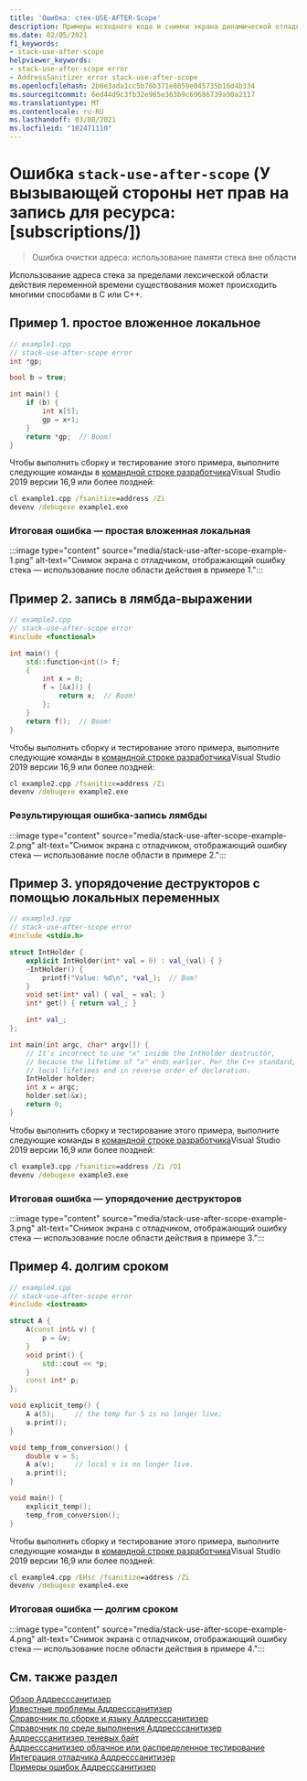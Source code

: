 ```yaml
---
title: 'Ошибка: стек-USE-AFTER-Scope'
description: Примеры исходного кода и снимки экрана динамической отладки для использования стека после ошибок области.
ms.date: 02/05/2021
f1_keywords:
- stack-use-after-scope
helpviewer_keywords:
- stack-use-after-scope error
- AddressSanitizer error stack-use-after-scope
ms.openlocfilehash: 2b6e3ada1cc5b76b371e8059e045735b16d4b334
ms.sourcegitcommit: 6ed44d9c3fb32e965e363b9c69686739a90a2117
ms.translationtype: MT
ms.contentlocale: ru-RU
ms.lasthandoff: 03/08/2021
ms.locfileid: "102471110"
---
```

# <a name="error-stack-use-after-scope"></a>Ошибка `stack-use-after-scope` (У вызывающей стороны нет прав на запись для ресурса: [subscriptions/])

> Ошибка очистки адреса: использование памяти стека вне области

Использование адреса стека за пределами лексической области действия переменной времени существования может происходить многими способами в C или C++.

## <a name="example-1---simple-nested-local"></a>Пример 1. простое вложенное локальное

```cpp
// example1.cpp
// stack-use-after-scope error
int *gp;

bool b = true;

int main() {
    if (b) {
        int x[5];
        gp = x+1;
    }
    return *gp;  // Boom!
}
```

Чтобы выполнить сборку и тестирование этого примера, выполните следующие команды в [командной строке разработчика](../build/building-on-the-command-line.md#developer_command_prompt_shortcuts)Visual Studio 2019 версии 16,9 или более поздней:

```cmd
cl example1.cpp /fsanitize=address /Zi
devenv /debugexe example1.exe
```

### <a name="resulting-error---simple-nested-local"></a>Итоговая ошибка — простая вложенная локальная

:::image type="content" source="media/stack-use-after-scope-example-1.png" alt-text="Снимок экрана с отладчиком, отображающий ошибку стека — использование после области действия в примере 1.":::

## <a name="example-2---lambda-capture"></a>Пример 2. запись в лямбда-выражении

```cpp
// example2.cpp
// stack-use-after-scope error
#include <functional>

int main() {
    std::function<int()> f;
    {
        int x = 0;
        f = [&x]() {
            return x;  // Boom!
        };
    }
    return f();  // Boom!
}
```

Чтобы выполнить сборку и тестирование этого примера, выполните следующие команды в [командной строке разработчика](../build/building-on-the-command-line.md#developer_command_prompt_shortcuts)Visual Studio 2019 версии 16,9 или более поздней:

```cmd
cl example2.cpp /fsanitize=address /Zi
devenv /debugexe example2.exe
```

### <a name="resulting-error---lambda-capture"></a>Результирующая ошибка-запись лямбды

:::image type="content" source="media/stack-use-after-scope-example-2.png" alt-text="Снимок экрана с отладчиком, отображающий ошибку стека — использование после области в примере 2.":::

## <a name="example-3---destructor-ordering-with-locals"></a>Пример 3. упорядочение деструкторов с помощью локальных переменных

```cpp
// example3.cpp
// stack-use-after-scope error
#include <stdio.h>

struct IntHolder {
    explicit IntHolder(int* val = 0) : val_(val) { }
    ~IntHolder() {
        printf("Value: %d\n", *val_);  // Bom!
    }
    void set(int* val) { val_ = val; }
    int* get() { return val_; }

    int* val_;
};

int main(int argc, char* argv[]) {
    // It's incorrect to use "x" inside the IntHolder destructor,
    // because the lifetime of "x" ends earlier. Per the C++ standard,
    // local lifetimes end in reverse order of declaration.
    IntHolder holder;
    int x = argc;
    holder.set(&x);
    return 0;
}
```

Чтобы выполнить сборку и тестирование этого примера, выполните следующие команды в [командной строке разработчика](../build/building-on-the-command-line.md#developer_command_prompt_shortcuts)Visual Studio 2019 версии 16,9 или более поздней:

```cmd
cl example3.cpp /fsanitize=address /Zi /O1
devenv /debugexe example3.exe
```

### <a name="resulting-error---destructor-ordering"></a>Итоговая ошибка — упорядочение деструкторов

:::image type="content" source="media/stack-use-after-scope-example-3.png" alt-text="Снимок экрана с отладчиком, отображающий ошибку стека — использование после области действия в примере 3.":::

## <a name="example-4---temporaries"></a>Пример 4. долгим сроком

```cpp
// example4.cpp
// stack-use-after-scope error
#include <iostream>

struct A {
    A(const int& v) {
        p = &v;
    }
    void print() {
        std::cout << *p;
    }
    const int* p;
};

void explicit_temp() {
    A a(5);     // the temp for 5 is no longer live;
    a.print();
}

void temp_from_conversion() {
    double v = 5;
    A a(v);     // local v is no longer live.
    a.print();
}

void main() {
    explicit_temp();
    temp_from_conversion(); 
}
```

Чтобы выполнить сборку и тестирование этого примера, выполните следующие команды в [командной строке разработчика](../build/building-on-the-command-line.md#developer_command_prompt_shortcuts)Visual Studio 2019 версии 16,9 или более поздней:

```cmd
cl example4.cpp /EHsc /fsanitize=address /Zi
devenv /debugexe example4.exe
```

### <a name="resulting-error---temporaries"></a>Итоговая ошибка — долгим сроком

:::image type="content" source="media/stack-use-after-scope-example-4.png" alt-text="Снимок экрана с отладчиком, отображающий ошибку стека — использование после области действия в примере 4.":::

## <a name="see-also"></a>См. также раздел

[Обзор Аддресссанитизер](./asan.md)\
[Известные проблемы Аддресссанитизер](./asan-known-issues.md)\
[Справочник по сборке и языку Аддресссанитизер](./asan-building.md)\
[Справочник по среде выполнения Аддресссанитизер](./asan-runtime.md)\
[Аддресссанитизер теневых байт](./asan-shadow-bytes.md)\
[Аддресссанитизер облачное или распределенное тестирование](./asan-offline-crash-dumps.md)\
[Интеграция отладчика Аддресссанитизер](./asan-debugger-integration.md)\
[Примеры ошибок Аддресссанитизер](./asan-error-examples.md)

